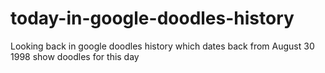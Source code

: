 # today-in-google-doodles-history
Looking back in google doodles history which dates back from August 30 1998 show doodles for this day

